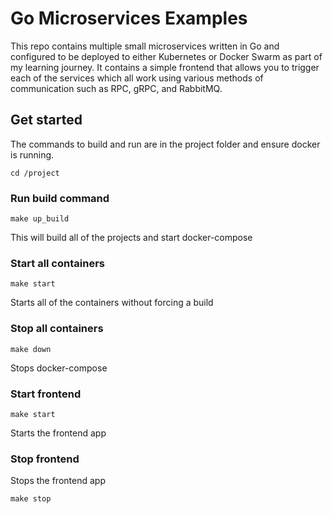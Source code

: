 # Go Microservices Examples
This repo contains multiple small microservices written in Go and configured to be deployed to either Kubernetes or Docker Swarm as part of my learning journey. 
It contains a simple frontend that allows you to trigger each of the services which all work using various methods of communication such as RPC, gRPC, and RabbitMQ.

## Get started
The commands to build and run are in the project folder and ensure docker is running.

``cd /project``

### Run build command

`` make up_build ``

This will build all of the projects and start docker-compose

### Start all containers

`` make start ``

Starts all of the containers without forcing a build

### Stop all containers

`` make down ``

Stops docker-compose

### Start frontend

`` make start ``

Starts the frontend app

### Stop frontend

Stops the frontend app

`` make stop ``
